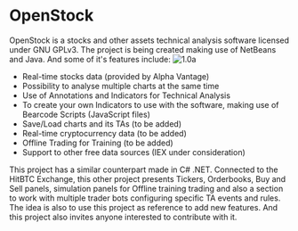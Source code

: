 # OpenStock
OpenStock is a stocks and other assets technical analysis software licensed under GNU GPLv3. The project is being created making use of NetBeans and Java. And some of it's features include:
![1.0a](https://github.com/lcmeyer37/openstock/blob/master/version1alpha.jpg)
* Real-time stocks data (provided by Alpha Vantage)
* Possibility to analyse multiple charts at the same time
* Use of Annotations and Indicators for Technical Analysis
* To create your own Indicators to use with the software, making use of Bearcode Scripts (JavaScript files)
* Save/Load charts and its TAs (to be added)
* Real-time cryptocurrency data (to be added)
* Offline Trading for Training (to be added)
* Support to other free data sources (IEX under consideration)

This project has a similar counterpart made in C# .NET. Connected to the HitBTC Exchange, this other project presents Tickers, Orderbooks, Buy and Sell panels, simulation panels for Offline training trading and also a section to work with multiple trader bots configuring specific TA events and rules. The idea is also to use this project as reference to add new features. And this project also invites anyone interested to contribute with it.
